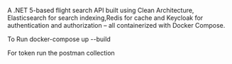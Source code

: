 A .NET 5-based flight search API built using Clean Architecture, Elasticsearch for search indexing,Redis for cache and Keycloak for authentication and authorization 
– all containerized with Docker Compose.

To Run 
docker-compose up --build


For token run the postman collection
